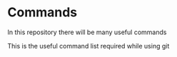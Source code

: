# Commands
In this repository there will be many useful commands

This is the useful command list required while using git

